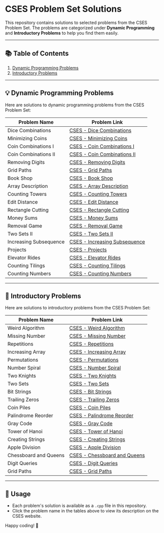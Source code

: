 # CSES Problem Set Solutions

This repository contains solutions to selected problems from the CSES Problem Set. The problems are categorized under **Dynamic Programming** and **Introductory Problems** to help you find them easily.

---

## 📚 Table of Contents
1. [Dynamic Programming Problems](#dynamic-programming-problems)
2. [Introductory Problems](#introductory-problems)

---

## 💡 Dynamic Programming Problems

Here are solutions to dynamic programming problems from the CSES Problem Set:

| Problem Name                | Problem Link                                     |
|-----------------------------|-------------------------------------------------|
| Dice Combinations           | [CSES - Dice Combinations](https://cses.fi/problemset/task/1633) |
| Minimizing Coins            | [CSES - Minimizing Coins](https://cses.fi/problemset/task/1634) |
| Coin Combinations I         | [CSES - Coin Combinations I](https://cses.fi/problemset/task/1635) |
| Coin Combinations II        | [CSES - Coin Combinations II](https://cses.fi/problemset/task/1636) |
| Removing Digits             | [CSES - Removing Digits](https://cses.fi/problemset/task/1637) |
| Grid Paths                  | [CSES - Grid Paths](https://cses.fi/problemset/task/1638) |
| Book Shop                   | [CSES - Book Shop](https://cses.fi/problemset/task/1158) |
| Array Description           | [CSES - Array Description](https://cses.fi/problemset/task/1746) |
| Counting Towers             | [CSES - Counting Towers](https://cses.fi/problemset/task/2413) |
| Edit Distance               | [CSES - Edit Distance](https://cses.fi/problemset/task/1639) |
| Rectangle Cutting           | [CSES - Rectangle Cutting](https://cses.fi/problemset/task/1744) |
| Money Sums                  | [CSES - Money Sums](https://cses.fi/problemset/task/1745) |
| Removal Game                | [CSES - Removal Game](https://cses.fi/problemset/task/1097) |
| Two Sets II                 | [CSES - Two Sets II](https://cses.fi/problemset/task/1093) |
| Increasing Subsequence      | [CSES - Increasing Subsequence](https://cses.fi/problemset/task/1145) |
| Projects                    | [CSES - Projects](https://cses.fi/problemset/task/1140) |
| Elevator Rides              | [CSES - Elevator Rides](https://cses.fi/problemset/task/1653) |
| Counting Tilings            | [CSES - Counting Tilings](https://cses.fi/problemset/task/2181) |
| Counting Numbers            | [CSES - Counting Numbers](https://cses.fi/problemset/task/2220) |

---

## 🔰 Introductory Problems

Here are solutions to introductory problems from the CSES Problem Set:

| Problem Name                | Problem Link                                     |
|-----------------------------|-------------------------------------------------|
| Weird Algorithm             | [CSES - Weird Algorithm](https://cses.fi/problemset/task/1068) |
| Missing Number              | [CSES - Missing Number](https://cses.fi/problemset/task/1083) |
| Repetitions                 | [CSES - Repetitions](https://cses.fi/problemset/task/1069) |
| Increasing Array            | [CSES - Increasing Array](https://cses.fi/problemset/task/1094) |
| Permutations                | [CSES - Permutations](https://cses.fi/problemset/task/1070) |
| Number Spiral               | [CSES - Number Spiral](https://cses.fi/problemset/task/1071) |
| Two Knights                 | [CSES - Two Knights](https://cses.fi/problemset/task/1072) |
| Two Sets                    | [CSES - Two Sets](https://cses.fi/problemset/task/1092) |
| Bit Strings                 | [CSES - Bit Strings](https://cses.fi/problemset/task/1617) |
| Trailing Zeros              | [CSES - Trailing Zeros](https://cses.fi/problemset/task/1618) |
| Coin Piles                  | [CSES - Coin Piles](https://cses.fi/problemset/task/1754) |
| Palindrome Reorder          | [CSES - Palindrome Reorder](https://cses.fi/problemset/task/1755) |
| Gray Code                   | [CSES - Gray Code](https://cses.fi/problemset/task/2205) |
| Tower of Hanoi              | [CSES - Tower of Hanoi](https://cses.fi/problemset/task/2165) |
| Creating Strings            | [CSES - Creating Strings](https://cses.fi/problemset/task/1622) |
| Apple Division              | [CSES - Apple Division](https://cses.fi/problemset/task/1623) |
| Chessboard and Queens       | [CSES - Chessboard and Queens](https://cses.fi/problemset/task/1624) |
| Digit Queries               | [CSES - Digit Queries](https://cses.fi/problemset/task/2431) |
| Grid Paths                  | [CSES - Grid Paths](https://cses.fi/problemset/task/1638) |

---

## 📌 Usage

- Each problem's solution is available as a `.cpp` file in this repository.
- Click the problem name in the tables above to view its description on the CSES website.

Happy coding! 🚀

